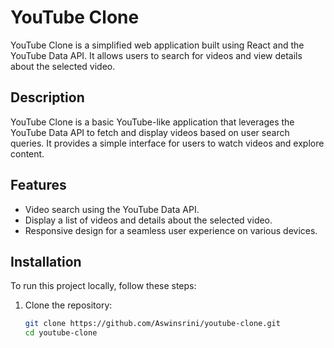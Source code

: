 # YouTube Clone

YouTube Clone is a simplified web application built using React and the YouTube Data API. It allows users to search for videos and view details about the selected video.
## Description

YouTube Clone is a basic YouTube-like application that leverages the YouTube Data API to fetch and display videos based on user search queries. It provides a simple interface for users to watch videos and explore content.

## Features

- Video search using the YouTube Data API.
- Display a list of videos and details about the selected video.
- Responsive design for a seamless user experience on various devices.

## Installation

To run this project locally, follow these steps:

1. Clone the repository:

   ```bash
   git clone https://github.com/Aswinsrini/youtube-clone.git
   cd youtube-clone
